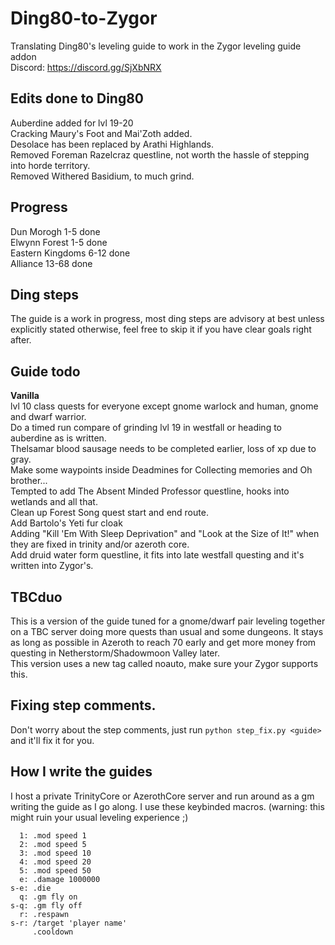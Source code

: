# Ding80-to-Zygor
Translating Ding80's leveling guide to work in the Zygor leveling guide addon  
Discord: https://discord.gg/SjXbNRX  

## Edits done to Ding80
Auberdine added for lvl 19-20  
Cracking Maury's Foot and Mai'Zoth added.  
Desolace has been replaced by Arathi Highlands.  
Removed Foreman Razelcraz questline, not worth the hassle of stepping into horde territory.  
Removed Withered Basidium, to much grind.

## Progress
Dun Morogh 1-5 done  
Elwynn Forest 1-5 done  
Eastern Kingdoms 6-12 done  
Alliance 13-68 done  

## Ding steps
The guide is a work in progress,
most ding steps are advisory at best unless explicitly stated otherwise,
feel free to skip it if you have clear goals right after.

## Guide todo
**Vanilla**  
lvl 10 class quests for everyone except gnome warlock and human, gnome and dwarf warrior.  
Do a timed run compare of grinding lvl 19 in westfall or heading to auberdine as is written.  
Thelsamar blood sausage needs to be completed earlier, loss of xp due to gray.  
Make some waypoints inside Deadmines for Collecting memories and Oh brother...  
Tempted to add The Absent Minded Professor questline, hooks into wetlands and all that.  
Clean up Forest Song quest start and end route.  
Add Bartolo's Yeti fur cloak  
Adding "Kill 'Em With Sleep Deprivation" and "Look at the Size of It!" when they are fixed in trinity and/or azeroth core.  
Add druid water form questline, it fits into late westfall questing and it's written into Zygor's.

## TBCduo
This is a version of the guide tuned for a gnome/dwarf pair leveling together on a TBC server doing more quests than usual and some dungeons.
It stays as long as possible in Azeroth to reach 70 early and get more money from questing in Netherstorm/Shadowmoon Valley later.  
This version uses a new tag called noauto, make sure your Zygor supports this.

## Fixing step comments.
Don't worry about the step comments, just run `python step_fix.py <guide>` and it'll fix it for you.

## How I write the guides
I host a private TrinityCore or AzerothCore server and run around as a gm writing the guide as I go along.
I use these keybinded macros. (warning: this might ruin your usual leveling experience ;)
```
  1: .mod speed 1
  2: .mod speed 5
  3: .mod speed 10
  4: .mod speed 20
  5: .mod speed 50
  e: .damage 1000000
s-e: .die
  q: .gm fly on
s-q: .gm fly off
  r: .respawn
s-r: /target 'player name'
     .cooldown
```

